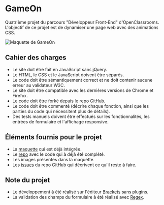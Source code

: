 # GameOn
Quatrième projet du parcours "Développeur Front-End" d'OpenClassrooms. L'objectif de ce projet est de dynamiser une page web avec des animations CSS.

![Maquette de GameOn](https://user.oc-static.com/upload/2020/08/14/15974189716945_image2.png)

## Cahier des charges
- Le site doit être fait en JavaScript sans jQuery.
- Le HTML, le CSS et le JavaScript doivent être séparés.
- Le code doit être sémantiquement correct et ne doit contenir aucune erreur au validateur W3C.
- Le site doit être compatible avec les dernières versions de Chrome et Firefox.
- Le code doit être forké depuis le repo GitHub.
- Le code doit être commenté (décrire chaque fonction, ainsi que les parties du code qui nécessitent plus de détails).
- Des tests manuels doivent être effectués sur les fonctionnalités, les entrées de formulaire et l'affichage responsive.

## Éléments fournis pour le projet
- La [maquette](https://www.figma.com/file/prxFGnSUoEhk6PTcMaJQim/UI-Design-GameOn-EN?node-id=0%3A1) qui est déjà intégrée.
- Le [repo](https://github.com/OpenClassrooms-Student-Center/GameOn-website-FR/) avec le code qui à déjà été complété.
- Les images présentes dans la maquette.
- Les [issues](https://github.com/OpenClassrooms-Student-Center/GameOn-website-FR/issues) du repo GitHub qui décrivent ce qu'il reste à faire. 

## Note du projet
- Le développement à été réalisé sur l'éditeur [Brackets](http://brackets.io/) sans plugins.
- La validation des champs du formulaire à été réalisé avec [Regex](https://developer.mozilla.org/fr/docs/Web/JavaScript/Guide/Expressions_r%C3%A9guli%C3%A8res).
